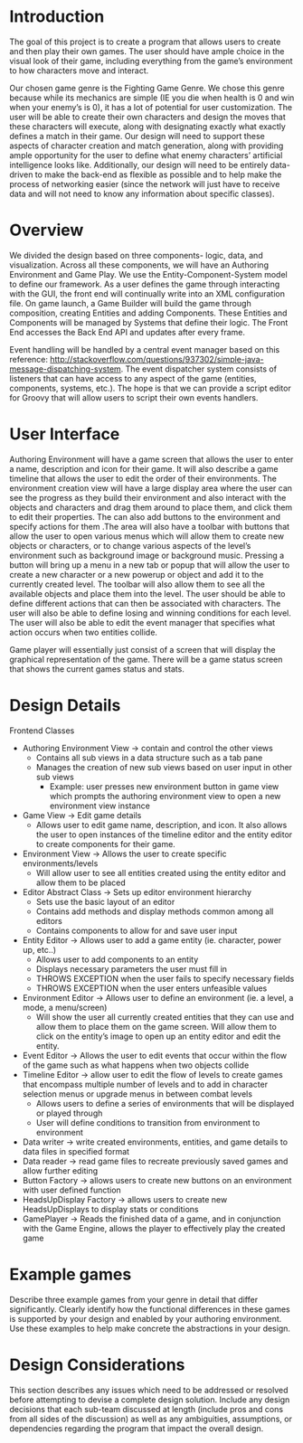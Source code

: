 # Introduction

The goal of this project is to create a program that allows users to create and then play their own games. The user should have ample choice in the visual look of their game, including everything from the game’s environment to how characters move and interact. 

Our chosen game genre is the Fighting Game Genre. We chose this genre because while its mechanics are simple (IE you die when health is 0 and win when your enemy’s is 0), it has a lot of potential for user customization. The user will be able to create their own characters and design the moves that these characters will execute, along with designating exactly what exactly defines a match in their game. Our design will need to support these aspects of character creation and match generation, along with providing ample opportunity for the user to define what enemy characters’ artificial intelligence looks like. Additionally, our design will need to be entirely data-driven to make the back-end as flexible as possible and to help make the process of networking easier (since the network will just have to receive data and will not need to know any information about specific classes).


# Overview

We divided the design based on three components- logic, data, and visualization. Across all these components, we will have an Authoring Environment and Game Play. We use the Entity-Component-System model to define our framework. As a user defines the game through interacting with the GUI, the front end will continually write into an XML configuration file. On game launch,  a Game Builder will build the game through composition, creating Entities and adding Components. These Entities and Components will be managed by Systems that define their logic. The Front End accesses the Back End API and updates after every frame. 

Event handling will be handled by a central event manager based on this reference: http://stackoverflow.com/questions/937302/simple-java-message-dispatching-system. The event dispatcher system consists of listeners that can have access to any aspect of the game (entities, components, systems, etc.). The hope is that we can provide a script editor for Groovy that will allow users to script their own events handlers.

# User Interface

Authoring Environment will have a game screen that allows the user to enter a name, description and icon for their game. It will also describe a game timeline that allows the user to edit the order of their environments.  The environment creation view will have a large display area where the user can see the progress as they build their environment and also interact with the objects and characters and drag them around to place them, and click them to edit their properties. The can also add buttons to the environment and specify actions for them .The area will also have a toolbar with buttons that allow the user to open various menus which will allow them to create new objects or characters, or to change various aspects of the level’s environment such as background image or background music.  Pressing a button will bring up a menu in a new tab or popup that will allow the user to create a new character or a new powerup or object and add it to the currently created level.  The toolbar will also allow them to see all the available objects and place them into the level. The user should be able to define different actions that can then be associated with characters. The user will also be able to define losing and winning conditions for each level. The user will also be able to edit the event manager that specifies what action occurs when two entities collide.

Game player will essentially just consist of a screen that will display the graphical representation of the game. There will be a game status screen that shows the current games status and stats.

# Design Details 

Frontend Classes
* Authoring Environment View -> contain and control the other views
    - Contains all sub views in a data structure such as a tab pane
    - Manages the creation of new sub views based on user input in other sub views
        + Example: user presses new environment button in game view which prompts the authoring environment view to open a new environment view instance
* Game View -> Edit game details 
    - Allows user to edit game name, description, and icon. It also allows the user to open instances of the timeline editor and the entity editor to create components for their game.
* Environment View -> Allows the user to create specific environments/levels
    - Will allow user to see all entities created using the entity editor and allow them to be placed
* Editor Abstract Class -> Sets up editor environment hierarchy 
    - Sets use the basic layout of an editor 
    - Contains add methods and display methods common among all editors
    - Contains components to allow for and save user input
* Entity Editor -> Allows user to add a game entity (ie. character, power up, etc..)
    - Allows user to add components to an entity
    - Displays necessary parameters the user must fill in
    - THROWS EXCEPTION when the user fails to specify necessary fields
    - THROWS EXCEPTION when the user enters unfeasible values 
* Environment Editor -> Allows user to define an environment (ie. a level, a mode, a menu/screen)
    - Will show the user all currently created entities that they can use and allow them to place them on the game screen. Will allow them to click on the entity’s image to open up an entity editor and edit the entity.
* Event Editor -> Allows the user to edit events that occur within the flow of the game such as what happens when two objects collide
* Timeline Editor -> allow user to edit the flow of levels to create games that encompass multiple number of levels and to add in character selection menus or upgrade menus in between combat levels
    - Allows users to define a series of environments that will be displayed or played through
    - User will define conditions to transition from environment to environment 
* Data writer -> write created environments, entities, and game details to data files in specified format
* Data reader -> read game files to recreate previously saved games and allow further editing
* Button Factory -> allows users to create new buttons on an environment with user defined function
* HeadsUpDisplay Factory -> allows users to create new HeadsUpDisplays to display stats or conditions
* GamePlayer →  Reads the finished data of a game, and in conjunction with the Game Engine, allows the player to effectively play the created game


# Example games

Describe three example games from your genre in detail that differ significantly. Clearly identify how the functional differences in these games is supported by your design and enabled by your authoring environment. Use these examples to help make concrete the abstractions in your design.

# Design Considerations 

This section describes any issues which need to be addressed or resolved before attempting to devise a complete design solution. Include any design decisions that each sub-team discussed at length (include pros and cons from all sides of the discussion) as well as any ambiguities, assumptions, or dependencies regarding the program that impact the overall design.
